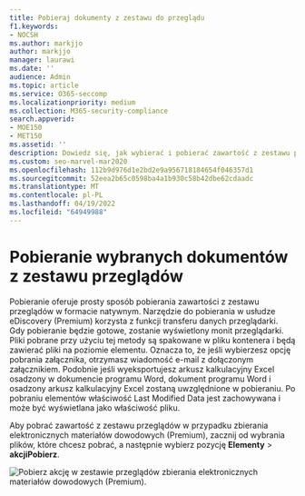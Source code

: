 ```yaml
---
title: Pobieraj dokumenty z zestawu do przeglądu
f1.keywords:
- NOCSH
ms.author: markjjo
author: markjjo
manager: laurawi
ms.date: ''
audience: Admin
ms.topic: article
ms.service: O365-seccomp
ms.localizationpriority: medium
ms.collection: M365-security-compliance
search.appverid:
- MOE150
- MET150
ms.assetid: ''
description: Dowiedz się, jak wybierać i pobierać zawartość z zestawu przeglądów w usłudze eDiscovery (Premium) na potrzeby prezentacji lub przeglądów zewnętrznych.
ms.custom: seo-marvel-mar2020
ms.openlocfilehash: 112b9d976d1e2bd2e9a956718184654f046357d1
ms.sourcegitcommit: 52eea2b65c0598ba4a1b930c58b42dbe62cdaadc
ms.translationtype: MT
ms.contentlocale: pl-PL
ms.lasthandoff: 04/19/2022
ms.locfileid: "64949988"
---
```

# <a name="download-selected-documents-from-a-review-set"></a>Pobieranie wybranych dokumentów z zestawu przeglądów

Pobieranie oferuje prosty sposób pobierania zawartości z zestawu przeglądów w formacie natywnym. Narzędzie do pobierania w usłudze eDiscovery (Premium) korzysta z funkcji transferu danych przeglądarki. Gdy pobieranie będzie gotowe, zostanie wyświetlony monit przeglądarki. Pliki pobrane przy użyciu tej metody są spakowane w pliku kontenera i będą zawierać pliki na poziomie elementu. Oznacza to, że jeśli wybierzesz opcję pobrania załącznika, otrzymasz wiadomość e-mail z dołączonym załącznikiem. Podobnie jeśli wyeksportujesz arkusz kalkulacyjny Excel osadzony w dokumencie programu Word, dokument programu Word i osadzony arkusz kalkulacyjny Excel zostaną uwzględnione w pobieraniu. Po pobraniu elementów właściwość Last Modified Data jest zachowywana i może być wyświetlana jako właściwość pliku.

Aby pobrać zawartość z zestawu przeglądów w przypadku zbierania elektronicznych materiałów dowodowych (Premium), zacznij od wybrania plików, które chcesz pobrać, a następnie wybierz pozycję **Elementy** >  **akcjiPobierz**.

![Pobierz akcję w zestawie przeglądów zbierania elektronicznych materiałów dowodowych (Premium).](../media/eDiscoDownload.png)
